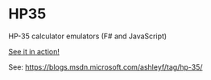 HP35
====

HP-35 calculator emulators (F# and JavaScript)

[See it in action!](http://ashleyf.github.io/HP35)

See: https://blogs.msdn.microsoft.com/ashleyf/tag/hp-35/
